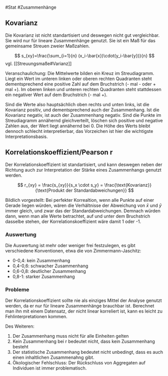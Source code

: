 #Stat #Zusammenhänge 

## Kovarianz

Die Kovarianz ist nicht standartisiert und deswegen nicht gut vergleichbar.
Sie wird nur für lineare Zusammenhänge genutzt. Sie ist ein Maß für das gemeinsame Streuen zweier Maßzahlen. 

$$
s_{xy}=\frac{\sum_{i=1}{n} (x_i-\bar{x})\cdot(y_i-\bar{y})}{n}
$$
vgl. [[Streuungsmaße#Varianz]]

Veranschaulichung: Die Mittelwerte bilden ein Kreuz im Streudiagramm. Liegt ein Wert im unteren linken oder oberen rechten Quadranten steht dementsprechend eine positive Zahl auf dem Bruchstrich (- mal - oder + mal +). Im oberen linken und unteren rechten Quadranten steht stattdessen ein negativer Wert auf dem Bruchstrich (- mal +).

Sind die Werte also hauptsächlich oben rechts und unten links, ist die Kovarianz positiv, und dementsprechend auch der Zusammenhang. Ist die Kovarianz negativ, ist auch der Zusammenhang negativ. Sind die Punkte im Streudiagramm annähernd gleichverteilt, löschen sich positive und negative Zahlen aus, der Wert liegt annähernd bei 0. Die Höhe des Werts bleibt dennoch schlecht interpretierbar, das Vorzeichen ist hier die wichtigste Interpretationsbasis.

## Korrelationskoeffizient/Pearson r

Der Korrelationskoeffizient ist standartisiert, und kann deswegen neben der Richtung auch zur Interpretation der Stärke eines Zusammenhangs genutzt werden.

$$
r_{xy} = \frac{s_{xy}}{s_x \cdot s_y} = \frac{\text{Kovarianz}}{\text{Produkt der Standardabweichungen}}
$$

Bildlich vorgestellt: Bei perfekter Korrealtion, wenn alle Punkte auf einer Gerade liegen würden, wären die Verhältnisse der Abweichung von $\bar{x}$ und $\bar{y}$ immer gleich, und zwar das der Standardabweichungen. Demnach würden dann, wenn man alle Werte betrachtet, auf und unter dem Bruchstrich dasselbe stehen, der Korrelationskoeffizient wäre damit 1 oder -1.

### Auswertung

Die Auswertung ist mehr oder weniger frei festzulegen, es gibt verschiedene Konventionen, etwa die von Zimmermann-Jaschitz:

- 0-0,4: kein Zusammenhang
- 0,4-0,6: schwacher Zusammenhang
- 0,6-0,8: deutlicher Zusammenhang
- 0,8-1: starker Zusammenhang

### Probleme

Der Korrelationskoeffizient sollte nie als einziges Mittel der Analyse genutzt werden, da er nur für lineare Zusammenhänge brauchbar ist. Berechnet man ihn mit einem Datensatz, der nicht linear korreliert ist, kann es leicht zu Fehlinterpretationen kommen.

Des Weiteren:
1. Der Zusammenhang muss nicht für alle Einheiten gelten
2. Kein Zusammenhang bei r bedeutet nicht, dass kein Zusammenhang besteht
3. Der statistische Zusammenhang bedeutet nicht unbedingt, dass es auch einen inhaltlichen Zusammenahng gibt.
4. Ökologischer Fehlschluss: Der Rückschluss von Aggregaten auf Individuen ist immer problematisch.